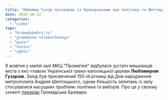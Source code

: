 ```yaml
---
title: "Любомир Гузар поговорив із броварчанами про політику та Шептицького – HromadskeBro.tv"
date: 2015-10-12
categories: 
  - "video"
tags: 
  - "hromadskebro-tv"
  - "gromadske-telebachennya"
  - "guzar"
  - "novini"
  - "ugkts"
---
```


9 жовтня у малій залі МКЦ "Прометей" відбулася зустріч мешканців міста з екс-главою Української греко-католицької церкви **Любомиром Гузаром.** Захід був присвячений 150-ій річниці від Дня народження митрополита Андрея Шептицького, однак більшість запитань із залу стосувалися насущних проблем: політики та виборів. Про це у своєму сюжеті [передає](https://www.youtube.com/watch?v=GZKgPEq3zbY) Громадське Бровари.
